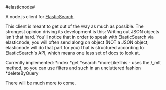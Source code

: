 #elasticnode#

A node.js client for [ElasticSearch](elasticsearch.org).

This client is meant to get out of the way as much as possible. The strongest opinion driving its development is this: Writing out JSON objects isn't that hard. You'll notice that in order to speak with ElasticSearch via elasticnode, you will often send along on object (NOT a JSON object; elasticnode will do that part for you) that is structured according to ElasticSearch's API, which means one less set of docs to look at.

Currently implemented:
*index
*get
*search
*moreLikeThis - uses the /_mlt method, so you can use filters and such in an uncluttered fashion
*deleteByQuery

There will be much more to come.
